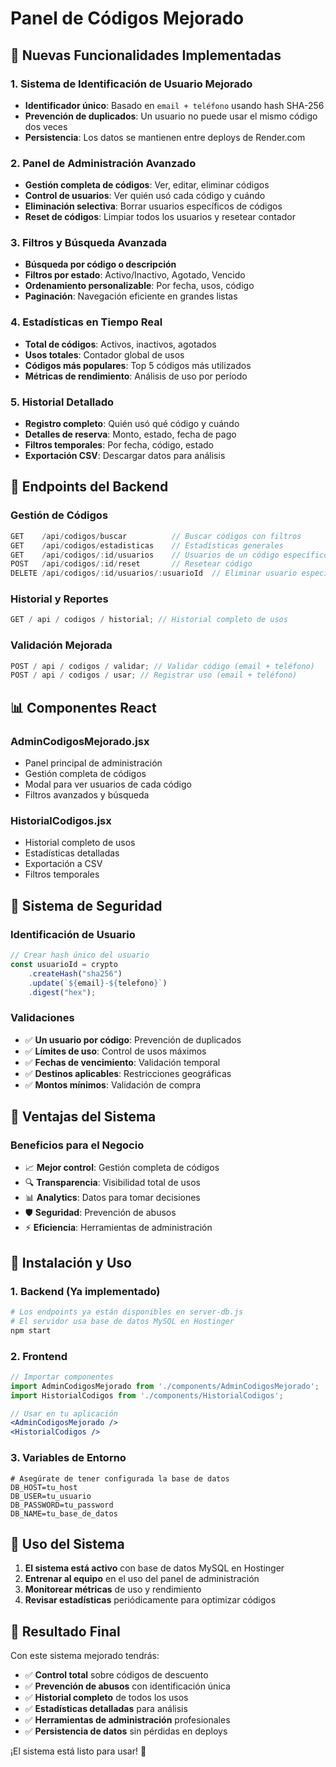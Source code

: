 # Panel de Códigos Mejorado

## 🚀 Nuevas Funcionalidades Implementadas

### 1. **Sistema de Identificación de Usuario Mejorado**

- **Identificador único**: Basado en `email + teléfono` usando hash SHA-256
- **Prevención de duplicados**: Un usuario no puede usar el mismo código dos veces
- **Persistencia**: Los datos se mantienen entre deploys de Render.com

### 2. **Panel de Administración Avanzado**

- **Gestión completa de códigos**: Ver, editar, eliminar códigos
- **Control de usuarios**: Ver quién usó cada código y cuándo
- **Eliminación selectiva**: Borrar usuarios específicos de códigos
- **Reset de códigos**: Limpiar todos los usuarios y resetear contador

### 3. **Filtros y Búsqueda Avanzada**

- **Búsqueda por código o descripción**
- **Filtros por estado**: Activo/Inactivo, Agotado, Vencido
- **Ordenamiento personalizable**: Por fecha, usos, código
- **Paginación**: Navegación eficiente en grandes listas

### 4. **Estadísticas en Tiempo Real**

- **Total de códigos**: Activos, inactivos, agotados
- **Usos totales**: Contador global de usos
- **Códigos más populares**: Top 5 códigos más utilizados
- **Métricas de rendimiento**: Análisis de uso por período

### 5. **Historial Detallado**

- **Registro completo**: Quién usó qué código y cuándo
- **Detalles de reserva**: Monto, estado, fecha de pago
- **Filtros temporales**: Por fecha, código, estado
- **Exportación CSV**: Descargar datos para análisis

## 🔧 Endpoints del Backend

### **Gestión de Códigos**

```javascript
GET    /api/codigos/buscar          // Buscar códigos con filtros
GET    /api/codigos/estadisticas    // Estadísticas generales
GET    /api/codigos/:id/usuarios    // Usuarios de un código específico
POST   /api/codigos/:id/reset       // Resetear código
DELETE /api/codigos/:id/usuarios/:usuarioId  // Eliminar usuario específico
```

### **Historial y Reportes**

```javascript
GET / api / codigos / historial; // Historial completo de usos
```

### **Validación Mejorada**

```javascript
POST / api / codigos / validar; // Validar código (email + teléfono)
POST / api / codigos / usar; // Registrar uso (email + teléfono)
```

## 📊 Componentes React

### **AdminCodigosMejorado.jsx**

- Panel principal de administración
- Gestión completa de códigos
- Modal para ver usuarios de cada código
- Filtros avanzados y búsqueda

### **HistorialCodigos.jsx**

- Historial completo de usos
- Estadísticas detalladas
- Exportación a CSV
- Filtros temporales

## 🔐 Sistema de Seguridad

### **Identificación de Usuario**

```javascript
// Crear hash único del usuario
const usuarioId = crypto
	.createHash("sha256")
	.update(`${email}-${telefono}`)
	.digest("hex");
```

### **Validaciones**

- ✅ **Un usuario por código**: Prevención de duplicados
- ✅ **Límites de uso**: Control de usos máximos
- ✅ **Fechas de vencimiento**: Validación temporal
- ✅ **Destinos aplicables**: Restricciones geográficas
- ✅ **Montos mínimos**: Validación de compra

## 🎯 Ventajas del Sistema

### **Beneficios para el Negocio**

- 📈 **Mejor control**: Gestión completa de códigos
- 🔍 **Transparencia**: Visibilidad total de usos
- 📊 **Analytics**: Datos para tomar decisiones
- 🛡️ **Seguridad**: Prevención de abusos
- ⚡ **Eficiencia**: Herramientas de administración

## 🚀 Instalación y Uso

### **1. Backend (Ya implementado)**

```bash
# Los endpoints ya están disponibles en server-db.js
# El servidor usa base de datos MySQL en Hostinger
npm start
```

### **2. Frontend**

```jsx
// Importar componentes
import AdminCodigosMejorado from './components/AdminCodigosMejorado';
import HistorialCodigos from './components/HistorialCodigos';

// Usar en tu aplicación
<AdminCodigosMejorado />
<HistorialCodigos />
```

### **3. Variables de Entorno**

```env
# Asegúrate de tener configurada la base de datos
DB_HOST=tu_host
DB_USER=tu_usuario
DB_PASSWORD=tu_password
DB_NAME=tu_base_de_datos
```

## 📝 Uso del Sistema

1. **El sistema está activo** con base de datos MySQL en Hostinger
2. **Entrenar al equipo** en el uso del panel de administración
3. **Monitorear métricas** de uso y rendimiento
4. **Revisar estadísticas** periódicamente para optimizar códigos

## 🎉 Resultado Final

Con este sistema mejorado tendrás:

- ✅ **Control total** sobre códigos de descuento
- ✅ **Prevención de abusos** con identificación única
- ✅ **Historial completo** de todos los usos
- ✅ **Estadísticas detalladas** para análisis
- ✅ **Herramientas de administración** profesionales
- ✅ **Persistencia de datos** sin pérdidas en deploys

¡El sistema está listo para usar! 🚀
